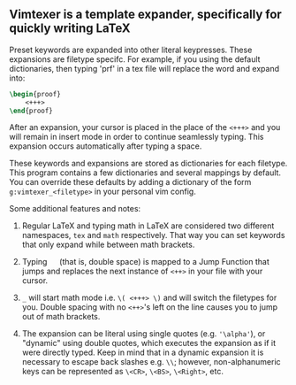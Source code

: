 ## Vimtexer is a template expander, specifically for quickly writing LaTeX

Preset keywords are expanded into other literal keypresses. These expansions are filetype specifc. For example, if you using the default dictionaries, then typing 'prf' in a tex file will replace the word and expand into:

```tex
\begin{proof}
    <+++>
\end{proof}
```

After an expansion, your cursor is placed in the place of the `<+++>` and you will remain in insert mode in order to continue seamlessly typing. This expansion occurs automatically after typing a space.

These keywords and expansions are stored as dictionaries for each filetype. This program contains a few dictionaries and several mappings by default. You can override these defaults by adding a dictionary of the form `g:vimtexer_<filetype>` in your personal vim config.

Some additional features and notes:

1. Regular LaTeX and typing math in LaTeX are considered two different namespaces, `tex` and `math` respectively. That way you can set keywords that only expand while between math brackets.

2. Typing `  ` (that is, double space) is mapped to a Jump Function that jumps and replaces the next instance of `<++>` in your file with your cursor.

3. `_` will start math mode i.e. `\( <+++> \)` and will switch the filetypes for you. Double spacing with no `<++>`'s left on the line causes you to jump out of math brackets.

4. The expansion can be literal using single quotes (e.g. `'\alpha'`), or "dynamic" using double quotes, which executes the expansion as if it were directly typed. Keep in mind that in a dynamic expansion it is necessary to escape back slashes e.g. `\\`; however, non-alphanumeric keys can be represented as `\<CR>`, `\<BS>`, `\<Right>`, etc.
